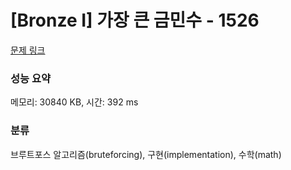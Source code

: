 # [Bronze I] 가장 큰 금민수 - 1526 

[문제 링크](https://www.acmicpc.net/problem/1526) 

### 성능 요약

메모리: 30840 KB, 시간: 392 ms

### 분류

브루트포스 알고리즘(bruteforcing), 구현(implementation), 수학(math)

